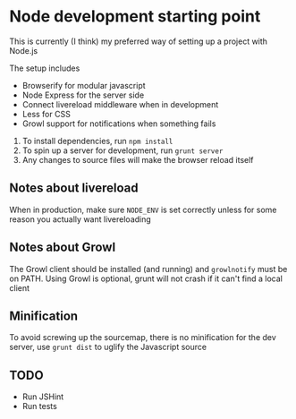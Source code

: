 # Node development starting point

This is currently (I think) my preferred way of setting up a project with Node.js

The setup includes
* Browserify for modular javascript
* Node Express for the server side
* Connect livereload middleware when in development
* Less for CSS
* Growl support for notifications when something fails

1. To install dependencies, run `npm install`
2. To spin up a server for development, run `grunt server`
3. Any changes to source files will make the browser reload itself

## Notes about livereload
When in production, make sure `NODE_ENV` is set correctly unless for some reason you actually want livereloading

## Notes about Growl
The Growl client should be installed (and running) and `growlnotify` must be on PATH.
Using Growl is optional, grunt will not crash if it can't find a local client

## Minification
To avoid screwing up the sourcemap, there is no minification for the dev server, use `grunt dist` to uglify the Javascript source

## TODO
* Run JSHint
* Run tests
